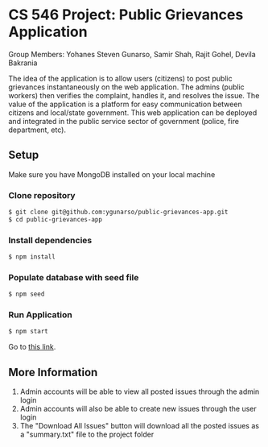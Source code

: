 # CS 546 Project: Public Grievances Application
Group Members: Yohanes Steven Gunarso, Samir Shah, Rajit Gohel, Devila Bakrania

The idea of the application is to allow users (citizens) to post public grievances instantaneously on the web application. The admins (public workers) then verifies the complaint, handles it, and resolves the issue. The value of the application is a platform for easy communication between citizens and local/state government.  This web application can be deployed and integrated in the public service sector of government (police, fire department, etc).

## Setup

Make sure you have MongoDB installed on your local machine

### Clone repository
```sh
$ git clone git@github.com:ygunarso/public-grievances-app.git
$ cd public-grievances-app
```

### Install dependencies
```sh
$ npm install
```

### Populate database with seed file
```sh
$ npm seed
```

### Run Application
```sh
$ npm start
```
Go to <a href="https://localhost:3000">this link</a>.

## More Information

1. Admin accounts will be able to view all posted issues through the admin login
2. Admin accounts will also be able to create new issues through the user login
3. The "Download All Issues" button will download all the posted issues as a "summary.txt" file to the project folder
